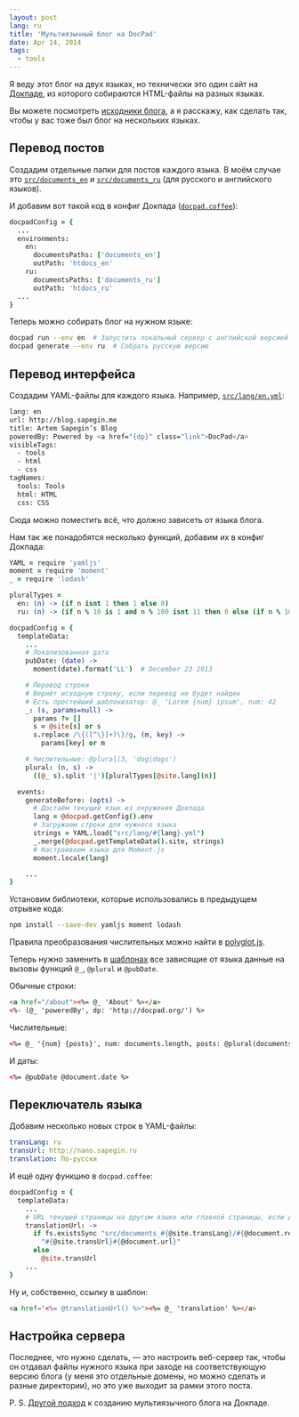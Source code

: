 ```yaml
---
layout: post
lang: ru
title: 'Мультиязычный блог на DocPad'
date: Apr 14, 2014
tags:
  - tools
---
```


Я веду этот блог на двух языках, но технически это один сайт на [Докпаде](http://docpad.org/), из которого собираются HTML-файлы на разных языках.

Вы можете посмотреть [исходники блога](https://github.com/sapegin/blog.sapegin.me), а я расскажу, как сделать так, чтобы у вас тоже был блог на нескольких языках.

## Перевод постов

Создадим отдельные папки для постов каждого языка. В моём случае это [`src/documents_en`](https://github.com/sapegin/blog.sapegin.me/tree/master/src/documents_en) и [`src/documents_ru`](https://github.com/sapegin/blog.sapegin.me/tree/master/src/documents_ru) (для русского и английского языков).

И добавим вот такой код в конфиг Докпада ([`docpad.coffee`](https://github.com/sapegin/blog.sapegin.me/blob/master/docpad.coffee)):

```coffee
docpadConfig = {
  ...
  environments:
    en:
      documentsPaths: ['documents_en']
      outPath: 'htdocs_en'
    ru:
      documentsPaths: ['documents_ru']
      outPath: 'htdocs_ru'
  ...
}
```

Теперь можно собирать блог на нужном языке:

```bash
docpad run --env en  # Запустить локальный сервер с английской версией
docpad generate --env ru  # Собрать русскую версию
```

## Перевод интерфейса

Создадим YAML-файлы для каждого языка. Например, [`src/lang/en.yml`](https://github.com/sapegin/blog.sapegin.me/blob/master/src/lang/en.yml):

```bash
lang: en
url: http://blog.sapegin.me
title: Artem Sapegin’s Blog
poweredBy: Powered by <a href="{dp}" class="link">DocPad</a>
visibleTags:
  - tools
  - html
  - css
tagNames:
  tools: Tools
  html: HTML
  css: CSS
```

Сюда можно поместить всё, что должно зависеть от языка блога.

Нам так же понадобятся несколько функций, добавим их в конфиг Докпада:

```coffee
YAML = require 'yamljs'
moment = require 'moment'
_ = require 'lodash'

pluralTypes =
  en: (n) -> (if n isnt 1 then 1 else 0)
  ru: (n) -> (if n % 10 is 1 and n % 100 isnt 11 then 0 else (if n % 10 >= 2 and n % 10 <= 4 and (n % 100 < 10 or n % 100 >= 20) then 1 else 2))

docpadConfig = {
  templateData:
    ...
    # Локализованная дата
    pubDate: (date) ->
      moment(date).format('LL')  # December 23 2013

    # Перевод строки
    # Вернёт исходную строку, если перевод не будет найден
    # Есть простейший шаблонизатор: @_ 'Lorem {num} ipsum', num: 42
    _: (s, params=null) ->
      params ?= []
      s = @site[s] or s
      s.replace /\{([^\}]+)\}/g, (m, key) ->
        params[key] or m

    # Числительные: @plural(3, 'dog|dogs')
    plural: (n, s) ->
      ((@_ s).split '|')[pluralTypes[@site.lang](n)]

  events:
    generateBefore: (opts) ->
      # Достаём текущий язык из окружения Докпада
      lang = @docpad.getConfig().env
      # Загружаем строки для нужного языка
      strings = YAML.load("src/lang/#{lang}.yml")
      _.merge(@docpad.getTemplateData().site, strings)
      # Настраиваем языка для Moment.js
      moment.locale(lang)

    ...
}
```

Установим библиотеки, которые использовались в предыдущем отрывке кода:

```bash
npm install --save-dev yamljs moment lodash
```

Правила преобразования числительных можно найти в [polyglot.js](https://github.com/airbnb/polyglot.js/blob/master/lib/polyglot.js).

Теперь нужно заменить в [шаблонах](https://github.com/sapegin/blog.sapegin.me/tree/master/src/layouts) все зависящие от языка данные на вызовы функций `@_`, `@plural` и `@pubDate`.

Обычные строки:

```html
<a href="/about"><%= @_ 'About' %></a>
<%- (@_ 'poweredBy', dp: 'http://docpad.org/') %>
```

Числительные:

```html
<%= @_ '{num} {posts}', num: documents.length, posts: @plural(documents.length, 'post|posts') %>
```

И даты:

```html
<%= @pubDate @document.date %>
```

## Переключатель языка

Добавим несколько новых строк в YAML-файлы:

```yaml
transLang: ru
transUrl: http://nano.sapegin.ru
translation: По-русски
```

И ещё одну функцию в `docpad.coffee`:

```coffee
docpadConfig = {
  templateData:
    ...
    # URL текущей страницы на другом языке или главной страницы, если для текущей страницы нет перевода
    translationUrl: ->
      if fs.existsSync "src/documents_#{@site.transLang}/#{@document.relativePath}"
        "#{@site.transUrl}#{@document.url}"
      else
        @site.transUrl
    ...
}
```

Ну и, собственно, ссылку в шаблон:

```html
<a href="<%= @translationUrl() %>"><%= @_ 'translation' %></a>
```

## Настройка сервера

Последнее, что нужно сделать, — это настроить веб-сервер так, чтобы он отдавал файлы нужного языка при заходе на соответствующую версию блога (у меня это отдельные домены, но можно сделать и разные директории), но это уже выходит за рамки этого поста.

P. S. [Другой подход](http://nylnook.com/en/blog/docpad-i18n) к созданию мультиязычного блога на Докпаде.
